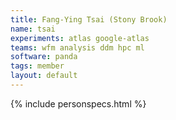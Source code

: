 ```yaml
---
title: Fang-Ying Tsai (Stony Brook)
name: tsai
experiments: atlas google-atlas
teams: wfm analysis ddm hpc ml
software: panda 
tags: member
layout: default
---
```


{% include personspecs.html %}
